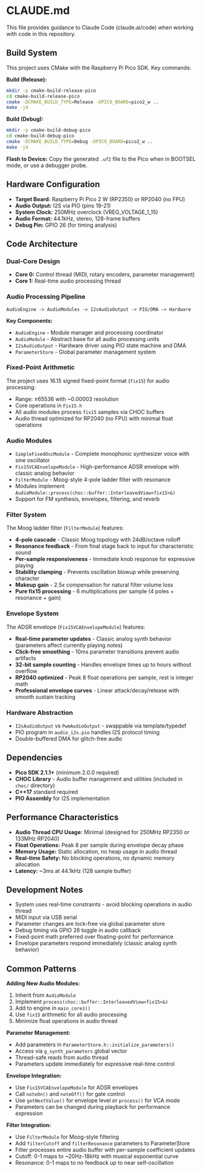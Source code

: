 # CLAUDE.md

This file provides guidance to Claude Code (claude.ai/code) when working with code in this repository.

## Build System

This project uses CMake with the Raspberry Pi Pico SDK. Key commands:

**Build (Release):**
```bash
mkdir -p cmake-build-release-pico
cd cmake-build-release-pico
cmake -DCMAKE_BUILD_TYPE=Release -DPICO_BOARD=pico2_w ..
make -j4
```

**Build (Debug):**
```bash
mkdir -p cmake-build-debug-pico
cd cmake-build-debug-pico
cmake -DCMAKE_BUILD_TYPE=Debug -DPICO_BOARD=pico2_w ..
make -j4
```

**Flash to Device:**
Copy the generated `.uf2` file to the Pico when in BOOTSEL mode, or use a debugger probe.

## Hardware Configuration

- **Target Board:** Raspberry Pi Pico 2 W (RP2350) or RP2040 (no FPU)
- **Audio Output:** I2S via PIO (pins 19-21)
- **System Clock:** 250MHz overclock (VREG_VOLTAGE_1_15)
- **Audio Format:** 44.1kHz, stereo, 128-frame buffers
- **Debug Pin:** GPIO 26 (for timing analysis)

## Code Architecture

### Dual-Core Design
- **Core 0:** Control thread (MIDI, rotary encoders, parameter management)
- **Core 1:** Real-time audio processing thread

### Audio Processing Pipeline
```
AudioEngine -> AudioModules -> I2sAudioOutput -> PIO/DMA -> Hardware
```

**Key Components:**
- `AudioEngine` - Module manager and processing coordinator
- `AudioModule` - Abstract base for all audio processing units
- `I2sAudioOutput` - Hardware driver using PIO state machine and DMA
- `ParameterStore` - Global parameter management system

### Fixed-Point Arithmetic
The project uses 16.15 signed fixed-point format (`fix15`) for audio processing:
- Range: ±65536 with ~0.00003 resolution
- Core operations in `Fix15.h`
- All audio modules process `fix15` samples via CHOC buffers
- Audio thread optimized for RP2040 (no FPU) with minimal float operations

### Audio Modules
- `SimpleFixedOscModule` - Complete monophonic synthesizer voice with sine oscillator
- `Fix15VCAEnvelopeModule` - High-performance ADSR envelope with classic analog behavior  
- `FilterModule` - Moog-style 4-pole ladder filter with resonance
- Modules implement `AudioModule::process(choc::buffer::InterleavedView<fix15>&)`
- Support for FM synthesis, envelopes, filtering, and reverb

### Filter System
The Moog ladder filter (`FilterModule`) features:
- **4-pole cascade** - Classic Moog topology with 24dB/octave rolloff
- **Resonance feedback** - From final stage back to input for characteristic sound
- **Per-sample responsiveness** - Immediate knob response for expressive playing
- **Stability clamping** - Prevents oscillation blowup while preserving character
- **Makeup gain** - 2.5x compensation for natural filter volume loss
- **Pure fix15 processing** - 6 multiplications per sample (4 poles + resonance + gain)

### Envelope System
The ADSR envelope (`Fix15VCAEnvelopeModule`) features:
- **Real-time parameter updates** - Classic analog synth behavior (parameters affect currently playing notes)
- **Click-free smoothing** - 10ms parameter transitions prevent audio artifacts
- **32-bit sample counting** - Handles envelope times up to hours without overflow
- **RP2040 optimized** - Peak 8 float operations per sample, rest is integer math
- **Professional envelope curves** - Linear attack/decay/release with smooth sustain tracking

### Hardware Abstraction
- `I2sAudioOutput` vs `PwmAudioOutput` - swappable via template/typedef
- PIO program in `audio_i2s.pio` handles I2S protocol timing
- Double-buffered DMA for glitch-free audio

## Dependencies

- **Pico SDK 2.1.1+** (minimum 2.0.0 required)
- **CHOC Library** - Audio buffer management and utilities (included in `choc/` directory)
- **C++17** standard required
- **PIO Assembly** for I2S implementation

## Performance Characteristics

- **Audio Thread CPU Usage:** Minimal (designed for 250MHz RP2350 or 133MHz RP2040)
- **Float Operations:** Peak 8 per sample during envelope decay phase
- **Memory Usage:** Static allocation, no heap usage in audio thread
- **Real-time Safety:** No blocking operations, no dynamic memory allocation
- **Latency:** ~3ms at 44.1kHz (128 sample buffer)

## Development Notes

- System uses real-time constraints - avoid blocking operations in audio thread
- MIDI input via USB serial
- Parameter changes are lock-free via global parameter store  
- Debug timing via GPIO 26 toggle in audio callback
- Fixed-point math preferred over floating-point for performance
- Envelope parameters respond immediately (classic analog synth behavior)

## Common Patterns

**Adding New Audio Modules:**
1. Inherit from `AudioModule`
2. Implement `process(choc::buffer::InterleavedView<fix15>&)`
3. Add to engine in `main_core1()`
4. Use `fix15` arithmetic for all audio processing
5. Minimize float operations in audio thread

**Parameter Management:**
- Add parameters in `ParameterStore.h::initialize_parameters()`
- Access via `g_synth_parameters` global vector
- Thread-safe reads from audio thread
- Parameters update immediately for expressive real-time control

**Envelope Integration:**
- Use `Fix15VCAEnvelopeModule` for ADSR envelopes
- Call `noteOn()` and `noteOff()` for gate control
- Use `getNextValue()` for envelope level or `process()` for VCA mode
- Parameters can be changed during playback for performance expression

**Filter Integration:**
- Use `FilterModule` for Moog-style filtering
- Add `filterCutoff` and `filterResonance` parameters to ParameterStore
- Filter processes entire audio buffer with per-sample coefficient updates
- Cutoff: 0-1 maps to ~20Hz-18kHz with musical exponential curve
- Resonance: 0-1 maps to no feedback up to near self-oscillation